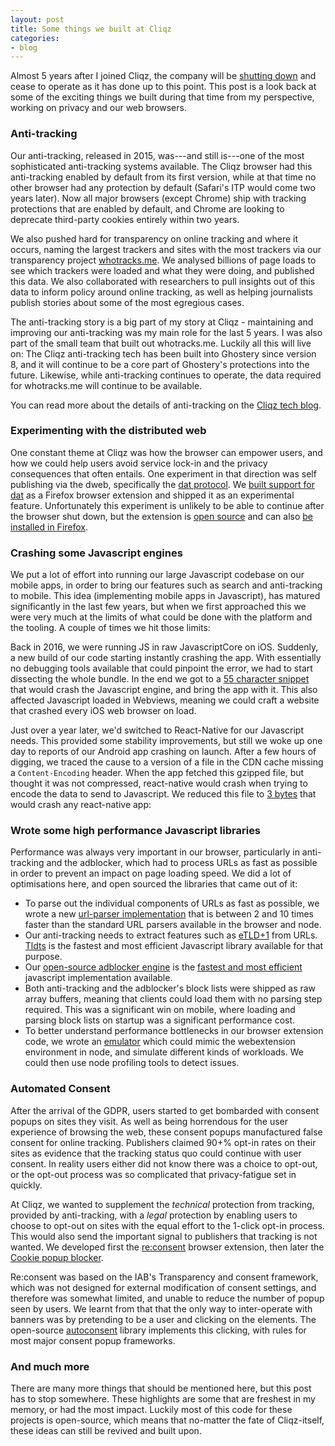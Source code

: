 ```yaml
---
layout: post
title: Some things we built at Cliqz
categories:
- blog
---
```


Almost 5 years after I joined Cliqz, the company will be [shutting down](https://cliqz.com/en/magazine/farewell-from-cliqz)
and cease to operate as it has done up to this point. This post is a look back at some of the exciting things
we built during that time from my perspective, working on privacy and our web browsers.

### Anti-tracking

Our anti-tracking, released in 2015, was---and still is---one of the most sophisticated anti-tracking systems available.
The Cliqz browser had this anti-tracking enabled by default from its first version, while at that time no other browser
had any protection by default (Safari's ITP would come two years later). Now all major browsers (except Chrome) ship with
tracking protections that are enabled by default, and Chrome are looking to deprecate third-party cookies entirely within
two years.

We also pushed hard for transparency on online tracking and where it occurs, naming the largest trackers and sites with the
most trackers via our transparency project [whotracks.me](https://whotracks.me). We analysed billions of page loads to see
which trackers were loaded and what they were doing, and published this data. We also collaborated with researchers to pull
insights out of this data to inform policy around online tracking, as well as helping journalists publish stories about some
of the most egregious cases.

The anti-tracking story is a big part of my story at Cliqz - maintaining and improving our anti-tracking was my main role
for the last 5 years. I was also part of the small team that built out whotracks.me. Luckily all this will live on: The Cliqz
anti-tracking tech has been built into Ghostery since version 8, and it will continue to be a core part of Ghostery's protections
into the future. Likewise, while anti-tracking continues to operate, the data required for whotracks.me will continue
to be available.

You can read more about the details of anti-tracking on the [Cliqz tech blog](https://0x65.dev/blog/2019-12-19/blocking-tracking-without-blocking-trackers.html).

### Experimenting with the distributed web

One constant theme at Cliqz was how the browser can empower users, and how we could help users avoid service lock-in and the
privacy consequences that often entails. One experiment in that direction was self publishing via the dweb, specifically the
[dat protocol](https://dat.foundation/). We [built support for dat](https://0x65.dev/blog/2020-03-02/implementing-the-dat-protocol-in-cliqz.html)
as a Firefox browser extension and shipped it as an experimental feature. Unfortunately this experiment is unlikely to
be able to continue after the browser shut down, but the extension is [open source](https://github.com/cliqz-oss/dat-webext)
and can also [be installed in Firefox](/blog/2020/05/08/install-dat-for-firefox.html).

### Crashing some Javascript engines

We put a lot of effort into running our large Javascript codebase on our mobile apps, in order to bring our features such as search
and anti-tracking to mobile. This idea (implementing mobile apps in Javascript), has matured significantly in the last few years,
but when we first approached this we were very much at the limits of what could be done with the platform and the tooling. A couple of
times we hit those limits:

Back in 2016, we were running JS in raw JavascriptCore on iOS. Suddenly, a new build of our code starting instantly crashing the app.
With essentially no debugging tools available that could pinpoint the error, we had to start dissecting the whole bundle. In the end we
got to a [55 character snippet](https://twitter.com/chrmod/status/793054270568468480) that would crash the Javascript engine, and bring the app with it.
This also affected Javascript loaded in Webviews, meaning we could craft a website that crashed every iOS web browser on load.

Just over a year later, we'd switched to React-Native for our Javascript needs. This provided some stability improvements, but still we
woke up one day to reports of our Android app crashing on launch. After a few hours of digging, we traced the cause to a version of a 
file in the CDN cache missing a `Content-Encoding` header. When the app fetched this gzipped file, but thought it was not compressed,
react-native would crash when trying to encode the data to send to Javascript. We reduced this file to
[3 bytes](https://github.com/facebook/react-native/issues/10756#issuecomment-360443914) that would crash any react-native app: 

### Wrote some high performance Javascript libraries

Performance was always very important in our browser, particularly in anti-tracking and the adblocker, which had to process URLs as
fast as possible in order to prevent an impact on page loading speed. We did a lot of optimisations here, and open sourced the libraries
that came out of it:

 * To parse out the individual components of URLs as fast as possible, we wrote a new [url-parser implementation](https://github.com/cliqz/url-parser)
 that is between 2 and 10 times faster than the standard URL parsers available in the browser and node.
 * Our anti-tracking needs to extract features such as [eTLD+1](https://web.dev/same-site-same-origin/) from URLs. [Tldts](https://github.com/remusao/tldts) is the fastest and most efficient
 Javascript library available for that purpose.
 * Our [open-source adblocker engine](https://github.com/cliqz-oss/adblocker) is the [fastest and most efficient](https://0x65.dev/blog/2019-12-20/not-all-adblockers-are-born-equal.html)
 javascript implementation available.
 * Both anti-tracking and the adblocker's block lists were shipped as raw array buffers, meaning that clients could load them with no parsing step required.
 This was a significant win on mobile, where loading and parsing block lists on startup was a significant performance cost.
 * To better understand performance bottlenecks in our browser extension code, we wrote an [emulator](https://github.com/cliqz-oss/webextension-emulator)
 which could mimic the webextension environment in node, and simulate different kinds of workloads. We could then use node profiling tools
 to detect issues.

### Automated Consent

After the arrival of the GDPR, users started to get bombarded with consent popups on sites they visit. As well as being horrendous for the
user experience of browsing the web, these consent popups manufactured false consent for online tracking. Publishers claimed 90+% opt-in
rates on their sites as evidence that the tracking status quo could continue with user consent. In reality users either did not know there
was a choice to opt-out, or the opt-out process was so complicated that privacy-fatigue set in quickly.

At Cliqz, we wanted to supplement the _technical_ protection from tracking, provided by anti-tracking, with a _legal_ protection by enabling
users to choose to opt-out on sites with the equal effort to the 1-click opt-in process. This would also send the important signal to
publishers that tracking is not wanted. We developed first the [re:consent](https://github.com/cliqz-oss/re-consent) browser extension, then
later the [Cookie popup blocker](https://cliqz.com/en/magazine/cookie-pop-up-blocker-cliqz-automatically-denies-consent-requests).

Re:consent was based on the IAB's Transparency and consent framework, which was not designed for external modification of consent settings,
and therefore was somewhat limited, and unable to reduce the number of popup seen by users. We learnt from that that the only way to inter-operate
with banners was by pretending to be a user and clicking on the elements. The open-source [autoconsent](https://github.com/cliqz-oss/autoconsent)
library implements this clicking, with rules for most major consent popup frameworks.

### And much more

There are many more things that should be mentioned here, but this post has to stop somewhere. These highlights are some that are freshest in
my memory, or had the most impact. Luckily most of this code for these projects is open-source, which means that no-matter the fate of Cliqz-itself,
these ideas can still be revived and built upon. 

